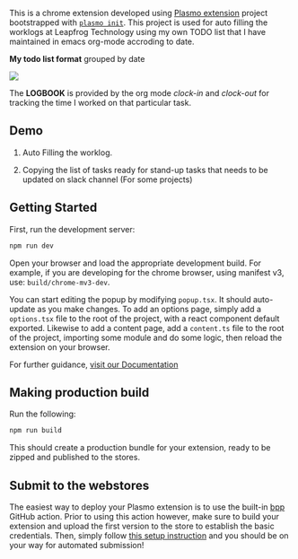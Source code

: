 This is a chrome extension developed using [Plasmo extension](https://docs.plasmo.com/) project bootstrapped with [`plasmo init`](https://www.npmjs.com/package/plasmo).
This project is used for auto filling the worklogs at Leapfrog Technology using my own TODO list that I have maintained in emacs org-mode accroding to date.

**My todo list format** grouped by date

<a href="https://i.imgur.com/jtqoVTn.png">
<img src="https://i.imgur.com/jtqoVTn.png" />
</a>

The **LOGBOOK** is provided by the org mode _clock-in_ and _clock-out_ for tracking the time I worked on that particular task.

## Demo

1. Auto Filling the worklog.

2. Copying the list of tasks ready for stand-up tasks that needs to be updated on slack channel (For some projects)

## Getting Started

First, run the development server:

```bash
npm run dev
```

Open your browser and load the appropriate development build. For example, if you are developing for the chrome browser, using manifest v3, use: `build/chrome-mv3-dev`.

You can start editing the popup by modifying `popup.tsx`. It should auto-update as you make changes. To add an options page, simply add a `options.tsx` file to the root of the project, with a react component default exported. Likewise to add a content page, add a `content.ts` file to the root of the project, importing some module and do some logic, then reload the extension on your browser.

For further guidance, [visit our Documentation](https://docs.plasmo.com/)

## Making production build

Run the following:

```bash
npm run build
```

This should create a production bundle for your extension, ready to be zipped and published to the stores.

## Submit to the webstores

The easiest way to deploy your Plasmo extension is to use the built-in [bpp](https://bpp.browser.market) GitHub action. Prior to using this action however, make sure to build your extension and upload the first version to the store to establish the basic credentials. Then, simply follow [this setup instruction](https://docs.plasmo.com/workflows/submit) and you should be on your way for automated submission!
